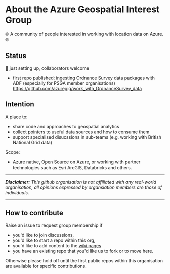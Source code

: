 # About the Azure Geospatial Interest Group

🌐 A community of people interested in working with location data on Azure. 🌐



## Status 
🚧 just setting up, collaborators welcome
- first repo published: ingesting Ordnance Survey data packages with ADF (especially for PSGA member organisations) https://github.com/azuregig/work_with_OrdnanceSurvey_data

## Intention
A place to:
- share code and approaches to geospatial analytics
- collect pointers to useful data sources and how to consume them
- support specialised disucssions in sub-teams (e.g. working with British National Grid data)

Scope: 
- Azure native, Open Source on Azure, or working with partner technologies such as Esri ArcGIS, Databricks and others. 

<hr />

***Disclaimer:*** *This github organisation is not affiliated with any real-world organisation, all opinions expressed by organsiation members are those of individuals.*
<hr />

## How to contribute
Raise an issue to request group membership if 
- you'd like to join discussions, 
- you'd like to start a repo within this org, 
- you'd like to add content to the [wiki pages](https://github.com/azuregig/AzureGigWiki/wiki)
- you have an existing repo that you'd like us to fork or to move here. 

Otherwise please hold off until the first public repos within this organisation are available for specific contributions.


